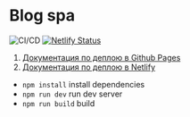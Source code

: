# Blog spa

![CI/CD](https://github.com/papatomatoe/papatomatoe.github.io/workflows/CI/CD/badge.svg) [![Netlify Status](https://api.netlify.com/api/v1/badges/f8c248cf-4784-4b37-a81a-e32e6181163f/deploy-status)](https://app.netlify.com/sites/deft-pudding-4877c6/deploys)

1. [Документация по деплою в Github Pages](_docs/gh_deploy.md)
2. [Документация по деплою в Netlify](_docs/netlify_deploy.md)

- `npm install` install dependencies
- `npm run dev` run dev server
- `npm run build` build
